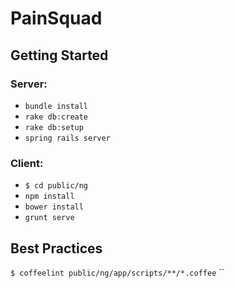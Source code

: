 # PainSquad


## Getting Started

### Server:

- `bundle install`
- `rake db:create`
- `rake db:setup`
- `spring rails server`

### Client:

- `$ cd public/ng`
- `npm install`
- `bower install`
- `grunt serve`


## Best Practices

`$ coffeelint public/ng/app/scripts/**/*.coffee`
``